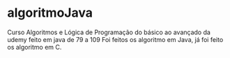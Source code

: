 # algoritmoJava
Curso Algoritmos e Lógica de Programação do básico ao avançado da udemy feito em java de 79 a 109
Foi feitos os algoritmo em Java, já foi feito os algoritmo em C.
